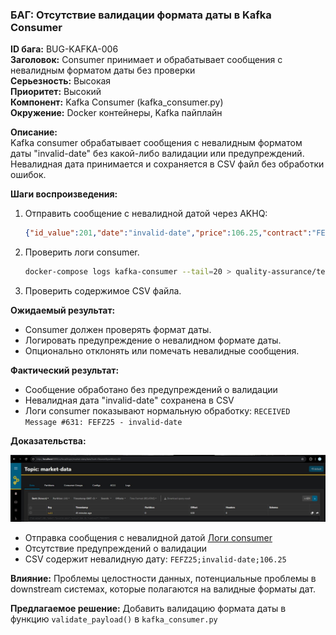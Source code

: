 ### БАГ: Отсутствие валидации формата даты в Kafka Consumer

**ID бага:** BUG-KAFKA-006  
**Заголовок:** Consumer принимает и обрабатывает сообщения с невалидным форматом даты без проверки  
**Серьезность:** Высокая  
**Приоритет:** Высокий  
**Компонент:** Kafka Consumer (kafka_consumer.py)  
**Окружение:** Docker контейнеры, Kafka пайплайн

**Описание:**  
Kafka consumer обрабатывает сообщения с невалидным форматом даты "invalid-date" без какой-либо валидации или предупреждений. Невалидная дата принимается и сохраняется в CSV файл без обработки ошибок.

**Шаги воспроизведения:**
1. Отправить сообщение с невалидной датой через AKHQ:
   ```json
   {"id_value":201,"date":"invalid-date","price":106.25,"contract":"FEFZ25"}
   ```
2. Проверить логи consumer.
   ```bash
   docker-compose logs kafka-consumer --tail=20 > quality-assurance/test_results/TC-KAFKA-006_step2_consumer_logs.txt
   ```
   
4. Проверить содержимое CSV файла.  
 
**Ожидаемый результат:**
- Consumer должен проверять формат даты.
- Логировать предупреждение о невалидном формате даты.
- Опционально отклонять или помечать невалидные сообщения.

**Фактический результат:**
- Сообщение обработано без предупреждений о валидации
- Невалидная дата "invalid-date" сохранена в CSV
- Логи consumer показывают нормальную обработку: `RECEIVED Message #631: FEFZ25 - invalid-date`

**Доказательства:**

![AKHQ отправка](../screenshots/kafka_pipeline/TC-KAFKA-006_step1_message_sent.jpg)
- Отправка сообщения с невалидной датой
[Логи consumer](../test_results/TC-KAFKA-006_step2_consumer_logs.txt)
 - Отсутствие предупреждений о валидации
- CSV содержит невалидную дату: `FEFZ25;invalid-date;106.25`

**Влияние:**
Проблемы целостности данных, потенциальные проблемы в downstream системах, которые полагаются на валидные форматы дат.

**Предлагаемое решение:**
Добавить валидацию формата даты в функцию `validate_payload()` в `kafka_consumer.py`
